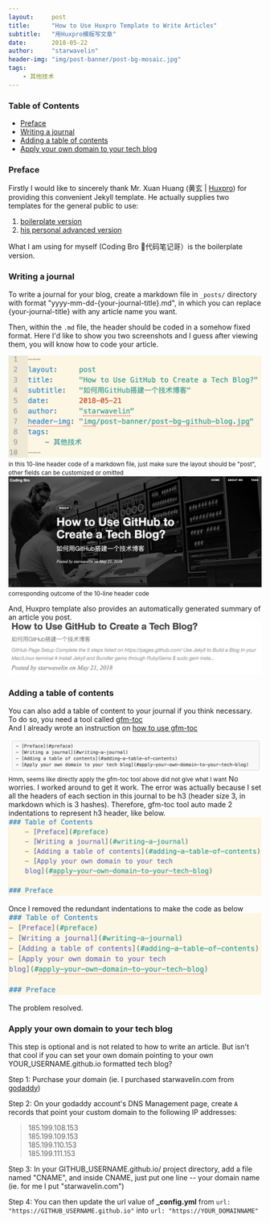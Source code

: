 ```yaml
---
layout:     post
title:      "How to Use Huxpro Template to Write Articles"
subtitle:   "用Huxpro模板写文章"
date:       2018-05-22
author:     "starwavelin"
header-img: "img/post-banner/post-bg-mosaic.jpg"
tags:
    - 其他技术
---
```

### Table of Contents
- [Preface](#preface)
- [Writing a journal](#writing-a-journal)
- [Adding a table of contents](#adding-a-table-of-contents)
- [Apply your own domain to your tech blog](#apply-your-own-domain-to-your-tech-blog)   

### Preface
Firstly I would like to sincerely thank Mr. Xuan Huang (黄玄 | [Huxpro](https://github.com/Huxpro)) for providing this convenient Jekyll template.
He actually supplies two templates for the general public to use:
1. [boilerplate version](https://github.com/Huxpro/huxblog-boilerplate)
2. [his personal advanced version](https://github.com/Huxpro/huxpro.github.io)

What I am using for myself (Coding Bro 📒代码笔记哥）is the boilerplate version.

### Writing a journal
To write a journal for your blog, create a markdown file in ``_posts/`` directory with format "yyyy-mm-dd-{your-journal-title}.md", in which you can replace {your-journal-title} with any article name you want.  

Then, within the ``.md`` file, the header should be coded in a somehow fixed format. Here I'd like to show you two screenshots and I guess after viewing them, you will know how to code your article.

![header-code](/img/in-post/180522-use-huxpro-template/header-code.png)
<small class="img-hint">in this 10-line header code of a markdown file, just make sure the layout should be "post", other fields can be customized or omitted</small>
![header-outcome](/img/in-post/180522-use-huxpro-template/header-outcome.png)
<small class="img-hint">corresponding outcome of the 10-line header code</small>

And, Huxpro template also provides an automatically generated summary of an article you post.
![summary-on-index](/img/in-post/180522-use-huxpro-template/summary-on-index.png)


### Adding a table of contents
You can also add a table of content to your journal if you think necessary. To do so, you need a tool called [gfm-toc](https://github.com/starwavelin/AlgorithmPractice/blob/master/gfm-toc)  
And I already wrote an instruction on [how to use gfm-toc](https://github.com/starwavelin/AlgorithmPractice/blob/master/gfm-toc-usage.md)

![toc-issue](/img/in-post/180522-use-huxpro-template/toc-issue.png)
<small class="img-hint">Hmm, seems like directly apply the gfm-toc tool above did not give what I want</small>
No worries. I worked around to get it work. The error was actually because I set all the headers of each section in this journal to be h3 (header size 3, in markdown which is 3 hashes). Therefore, gfm-toc tool auto made 2 indentations to represent h3 header, like below.
![error](/img/in-post/180522-use-huxpro-template/error.png)

Once I removed the redundant indentations to make the code as below
![fix](/img/in-post/180522-use-huxpro-template/fix.png)

The problem resolved.

### Apply your own domain to your tech blog
This step is optional and is not related to how to write an article. But isn't that cool if you can set your own domain pointing to your own YOUR_USERNAME.github.io formatted tech blog?

Step 1: Purchase your domain (ie. I purchased starwavelin.com from [godaddy](https://www.godaddy.com/))  

Step 2: On your godaddy account's DNS Management page, create ``A`` records that point your custom domain to the following IP addresses:

> 185.199.108.153  
> 185.199.109.153  
> 185.199.110.153  
> 185.199.111.153  

Step 3: In your GITHUB_USERNAME.github.io/ project directory, add a file named "CNAME", and inside CNAME, just put one line -- your domain name (ie. for me I put "starwavelin.com")

Step 4: You can then update the url value of **_config.yml** from ```url: "https://GITHUB_USERNAME.github.io"``` into ```url: "https://YOUR_DOMAINNAME"```
